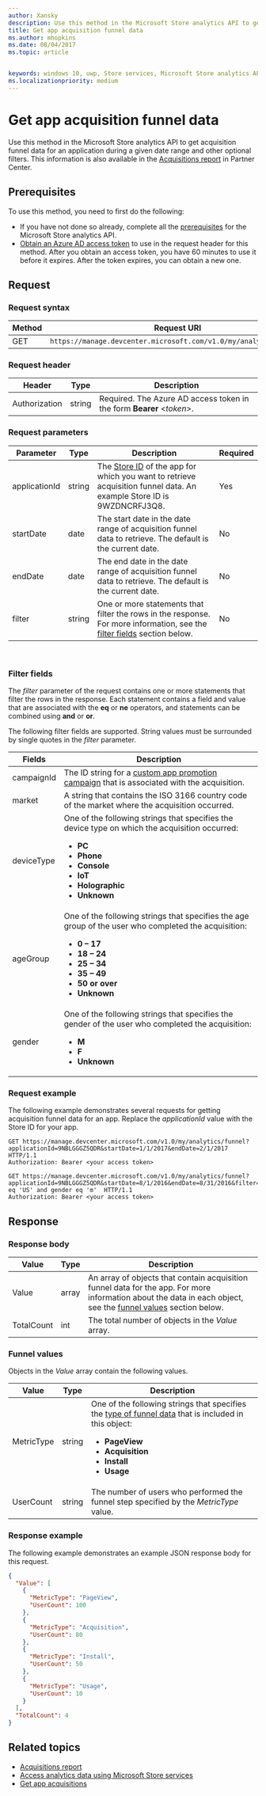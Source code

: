 ```yaml
---
author: Xansky
description: Use this method in the Microsoft Store analytics API to get acquisition funnel data for an application during a given date range and other optional filters.
title: Get app acquisition funnel data
ms.author: mhopkins
ms.date: 08/04/2017
ms.topic: article


keywords: windows 10, uwp, Store services, Microsoft Store analytics API, acquisition, funnel
ms.localizationpriority: medium
---
```


# Get app acquisition funnel data

Use this method in the Microsoft Store analytics API to get acquisition funnel data for an application during a given date range and other optional filters. This information is also available in the [Acquisitions report](../publish/acquisitions-report.md#acquisition-funnel) in Partner Center.

## Prerequisites


To use this method, you need to first do the following:

* If you have not done so already, complete all the [prerequisites](access-analytics-data-using-windows-store-services.md#prerequisites) for the Microsoft Store analytics API.
* [Obtain an Azure AD access token](access-analytics-data-using-windows-store-services.md#obtain-an-azure-ad-access-token) to use in the request header for this method. After you obtain an access token, you have 60 minutes to use it before it expires. After the token expires, you can obtain a new one.

## Request


### Request syntax

| Method | Request URI       |
|--------|----------------------|
| GET    | ```https://manage.devcenter.microsoft.com/v1.0/my/analytics/funnel``` |


### Request header

| Header        | Type   | Description                                                                 |
|---------------|--------|-----------------------------------------------------------------------------|
| Authorization | string | Required. The Azure AD access token in the form **Bearer** &lt;*token*&gt;. |


### Request parameters

| Parameter        | Type   |  Description      |  Required  
|---------------|--------|---------------|------|
| applicationId | string | The [Store ID](in-app-purchases-and-trials.md#store-ids) of the app for which you want to retrieve acquisition funnel data. An example Store ID is 9WZDNCRFJ3Q8. |  Yes  |
| startDate | date | The start date in the date range of acquisition funnel data to retrieve. The default is the current date. |  No  |
| endDate | date | The end date in the date range of acquisition funnel data to retrieve. The default is the current date. |  No  |
| filter | string  | One or more statements that filter the rows in the response. For more information, see the [filter fields](#filter-fields) section below. | No   |

 
### Filter fields

The *filter* parameter of the request contains one or more statements that filter the rows in the response. Each statement contains a field and value that are associated with the **eq** or **ne** operators, and statements can be combined using **and** or **or**.

The following filter fields are supported. String values must be surrounded by single quotes in the *filter* parameter.

| Fields        |  Description        |
|---------------|-----------------|
| campaignId | The ID string for a [custom app promotion campaign](../publish/create-a-custom-app-promotion-campaign.md) that is associated with the acquisition. |
| market | A string that contains the ISO 3166 country code of the market where the acquisition occurred. |
| deviceType | One of the following strings that specifies the device type on which the acquisition occurred:<ul><li><strong>PC</strong></li><li><strong>Phone</strong></li><li><strong>Console</strong></li><li><strong>IoT</strong></li><li><strong>Holographic</strong></li><li><strong>Unknown</strong></li></ul> |
| ageGroup | One of the following strings that specifies the age group of the user who completed the acquisition:<ul><li><strong>0 – 17</strong></li><li><strong>18 – 24</strong></li><li><strong>25 – 34</strong></li><li><strong>35 – 49</strong></li><li><strong>50 or over</strong></li><li><strong>Unknown</strong></li></ul> |
| gender | One of the following strings that specifies the gender of the user who completed the acquisition:<ul><li><strong>M</strong></li><li><strong>F</strong></li><li><strong>Unknown</strong></li></ul> |


### Request example

The following example demonstrates several requests for getting acquisition funnel data for an app. Replace the *applicationId* value with the Store ID for your app.

```syntax
GET https://manage.devcenter.microsoft.com/v1.0/my/analytics/funnel?applicationId=9NBLGGGZ5QDR&startDate=1/1/2017&endDate=2/1/2017  HTTP/1.1
Authorization: Bearer <your access token>

GET https://manage.devcenter.microsoft.com/v1.0/my/analytics/funnel?applicationId=9NBLGGGZ5QDR&startDate=8/1/2016&endDate=8/31/2016&filter=market eq 'US' and gender eq 'm'  HTTP/1.1
Authorization: Bearer <your access token>
```

## Response


### Response body

| Value      | Type   | Description                  |
|------------|--------|-------------------------------------------------------|
| Value      | array  | An array of objects that contain acquisition funnel data for the app. For more information about the data in each object, see the [funnel values](#funnel-values) section below.                  |
| TotalCount | int    | The total number of objects in the *Value* array.        |


### Funnel values

Objects in the *Value* array contain the following values.

| Value               | Type   | Description                           |
|---------------------|--------|-------------------------------------------|
| MetricType                | string | One of the following strings that specifies the [type of funnel data](../publish/acquisitions-report.md#acquisition-funnel) that is included in this object:<ul><li><strong>PageView</strong></li><li><strong>Acquisition</strong></li><li><strong>Install</strong></li><li><strong>Usage</strong></li></ul> |
| UserCount       | string | The number of users who performed the funnel step specified by the *MetricType* value.             |


### Response example

The following example demonstrates an example JSON response body for this request.

```json
{
  "Value": [
    {
      "MetricType": "PageView",
      "UserCount": 100
    },
    {
      "MetricType": "Acquisition",
      "UserCount": 80
    },
    {
      "MetricType": "Install",
      "UserCount": 50
    },
    {
      "MetricType": "Usage",
      "UserCount": 10
    }
  ],
  "TotalCount": 4
}
```

## Related topics

* [Acquisitions report](../publish/acquisitions-report.md)
* [Access analytics data using Microsoft Store services](access-analytics-data-using-windows-store-services.md)
* [Get app acquisitions](get-app-acquisitions.md)
